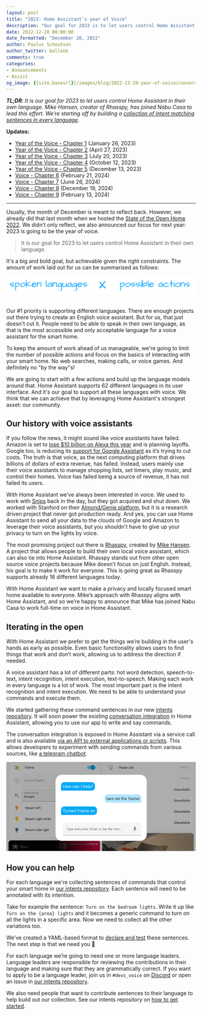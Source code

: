 ```yaml
---
layout: post
title: "2023: Home Assistant's year of Voice"
description: "Our goal for 2023 is to let users control Home Assistant in their own language."
date: 2022-12-20 00:00:00
date_formatted: "December 20, 2022"
author: Paulus Schoutsen
author_twitter: balloob
comments: true
categories:
- Announcements
- Assist
og_image: {{site.baseurl}}/images/blog/2022-12-20-year-of-voice/conversation.png
---
```


_**TL;DR**: It is our goal for 2023 to let users control Home Assistant in their own language. Mike Hansen, creator of Rhasspy, has joined Nabu Casa to lead this effort. We’re starting off by building a [collection of intent matching sentences in every language](https://github.com/home-assistant/intents)._

**Updates:**

 - [Year of the Voice - Chapter 1](https://www.home-assistant.io/blog/2023/01/26/year-of-the-voice-chapter-1/) (January 26, 2023)
 - [Year of the Voice - Chapter 2](/blog/2023/04/27/year-of-the-voice-chapter-2/) (April 27, 2023)
 - [Year of the Voice - Chapter 3](/blog/2023/07/20/year-of-the-voice-chapter-3/) (July 20, 2023)
 - [Year of the Voice - Chapter 4](/blog/2023/10/12/year-of-the-voice-chapter-4-wakewords/) (October 12, 2023)
 - [Year of the Voice - Chapter 5](/blog/2023/12/13/year-of-the-voice-chapter-5/) (December 13, 2023)
 - [Voice - Chapter 6](/blog/2024/02/21/voice-chapter-6/) (February 21, 2024)
 - [Voice - Chapter 7](/blog/2024/06/26/voice-chapter-7/) (June 26, 2024)
 - [Voice - Chapter 8](/blog/2024/12/19/voice-chapter-8-assist-in-the-home/) (December 19, 2024)
 - [Voice - Chapter 9](/blog/2025/02/13/voice-chapter-9-speech-to-phrase/) (February 13, 2024)


<hr>

Usually, the month of December is meant to reflect back. However, we already did that last month when we hosted the [State of the Open Home 2022](https://www.youtube.com/watch?v=D936T1Ze8-4). We didn’t only reflect, we also announced our focus for next year: 2023 is going to be the year of voice.

<blockquote>It is our goal for 2023 to let users control Home Assistant in their own language.</blockquote>

It's a big and bold goal, but achievable given the right constraints. The amount of work laid out for us can be summarised as follows:

<center><img src='/images/blog/2022-12-20-year-of-voice/voice-work.png' alt='Spoken languages times possible actions' class='no-shadow' /></center>
<br>

Our #1 priority is supporting different languages. There are enough projects out there trying to create an English voice assistant. But for us, that just doesn't cut it. People need to be able to speak in their own language, as that is the most accessible and only acceptable language for a voice assistant for the smart home.
<!--more-->

To keep the amount of work ahead of us manageable, we're going to limit the number of possible actions and focus on the basics of interacting with your smart home. No web searches, making calls, or voice games. And definitely no "by the way"s!

We are going to start with a few actions and build up the language models around that. Home Assistant supports 62 different languages in its user interface. And it's our goal to support all these languages with voice. We think that we can achieve that by leveraging Home Assistant's strongest asset: our community.

## Our history with voice assistants

If you follow the news, it might sound like voice assistants have failed. Amazon is set to [lose $10 billion on Alexa this year](https://arstechnica.com/gadgets/2022/11/amazon-alexa-is-a-colossal-failure-on-pace-to-lose-10-billion-this-year/) and is planning layoffs. Google too, is reducing its [support for Google Assistant](https://arstechnica.com/gadgets/2022/10/report-google-doubles-down-on-pixel-hardware-cuts-google-assistant-support/) as it’s trying to cut costs. The truth is that voice, as the next computing platform that drives billions of dollars of extra revenue, has failed. Instead, users mainly use their voice assistants to manage shopping lists, set timers, play music, and control their homes. Voice has failed being a source of revenue, it has not failed its users.

With Home Assistant we’ve always been interested in voice. We used to work with [Snips](https://snips.ai/) back in the day, but they got acquired and shut down. We worked with Stanford on their [Almond/Genie platform](/blog/2021/12/21/stanford-genie/), but it is a research driven project that never got production ready. And yes, you can use Home Assistant to send all your data to the clouds of Google and Amazon to leverage their voice assistants, but you shouldn't have to give up your privacy to turn on the lights by voice.

The most promising project out there is [Rhasspy](https://rhasspy.readthedocs.io/en/latest/), created by [Mike Hansen](https://github.com/synesthesiam). A project that allows people to build their own local voice assistant, which can also tie into Home Assistant. Rhasspy stands out from other open source voice projects because Mike doesn’t focus on just English. Instead, his goal is to make it work for everyone. This is going great as Rhasspy supports already 16 different languages today.

With Home Assistant we want to make a privacy and locally focused smart home available to everyone. Mike’s approach with Rhasspy aligns with Home Assistant, and so we’re happy to announce that Mike has joined Nabu Casa to work full-time on voice in Home Assistant.

## Iterating in the open

With Home Assistant we prefer to get the things we’re building in the user's hands as early as possible. Even basic functionality allows users to find things that work and don’t work, allowing us to address the direction if needed.

A voice assistant has a lot of different parts: hot word detection, speech-to-text, intent recognition, intent execution, text-to-speech. Making each work in every language is a lot of work. The most important part is the intent recognition and intent execution. We need to be able to understand your commands and execute them.

We started gathering these command sentences in our new [intents repository](https://github.com/home-assistant/intents). It will soon power the existing [conversation integration](/integrations/conversation) in Home Assistant, allowing you to use our app to write and say commands.

The conversation integration is exposed in Home Assistant via a service call and is also available [via an API to external applications or scripts](https://developers.home-assistant.io/docs/intent_conversation_api). This allows developers to experiment with sending commands from various sources, like [a telegram chatbot](https://github.com/frenck/home-assistant-config/tree/7c41afa541193e7c9fd4eab3acec2a00ed3c33e9/custom_components/telegram_bot_conversation).

![Screenshot of the conversation dialog in Home Assistant](/images/blog/2022-12-20-year-of-voice/conversation.png)

## How you can help

For each language we're collecting sentences of commands that control your smart home in [our intents repository](https://github.com/home-assistant/intents). Each sentence will need to be annotated with its intention.

Take for example the sentence: `Turn on the bedroom lights`. Write it up like `Turn on the {area} lights` and it becomes a generic command to turn on all the lights in a specific area. Now we need to collect all the other variations too.

We’ve created a YAML-based format to [declare and test](https://github.com/home-assistant/intents#intents-for-home-assistant) these sentences. The next step is that we need you 🫵

For each language we’re going to need one or more language leaders. Language leaders are responsible for reviewing the contributions in their language and making sure that they are grammatically correct. If you want to apply to be a language leader, join us in `#devs_voice` on [Discord](/join-chat/) or open an issue in [our intents repository](https://github.com/home-assistant/intents/issues).

We also need people that want to contribute sentences to their language to help build out our collection. See our intents repository on [how to get started](https://github.com/home-assistant/intents#contributing-sentences).


